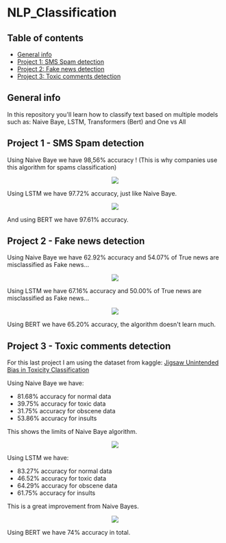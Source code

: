 # NLP_Classification

## Table of contents
* [General info](#general-info)
* [Project 1: SMS Spam detection](#project-1---sms-spam-detection)
* [Project 2: Fake news detection](#project-2---fake-news-detection)
* [Project 3: Toxic comments detection](#project-3---toxic-comments-detection)

## General info
In this repository you'll learn how to classify text based on multiple models such as: Naive Baye, LSTM, Transformers (Bert) and One vs All

## Project 1 - SMS Spam detection

Using Naive Baye we have 98,56% accuracy ! (This is why companies use this algorithm for spams classification)

<p align="center">
<img src="https://user-images.githubusercontent.com/65224852/150574725-1796aa22-348e-4763-a100-d422ef67cf52.PNG">
</p>

Using LSTM we have 97.72% accuracy, just like Naive Baye.

<p align="center">
<img src="https://user-images.githubusercontent.com/65224852/150574731-ba2c0042-1fa4-4871-bab5-4d27f59b7aa4.PNG">
</p>

And using BERT we have 97.61% accuracy.

## Project 2 - Fake news detection

Using Naive Baye we have 62.92% accuracy and 54.07% of True news are misclassified as Fake news...

<p align="center">
<img src="https://user-images.githubusercontent.com/65224852/150576073-f012070b-c34c-4218-aa96-3b16bc694863.PNG">
</p>

Using LSTM we have 67.16% accuracy and 50.00% of True news are misclassified as Fake news...

<p align="center">
<img src="https://user-images.githubusercontent.com/65224852/150576076-05b8f3a1-df53-4df3-a580-a584e8f9fe0d.PNG">
</p>

Using BERT we have 65.20% accuracy, the algorithm doesn't learn much.

## Project 3 - Toxic comments detection

For this last project I am using the dataset from kaggle: <a href='https://www.kaggle.com/c/jigsaw-unintended-bias-in-toxicity-classification'>Jigsaw Unintended Bias in Toxicity Classification</a>

Using Naive Baye we have:
* 81.68% accuracy for normal data
* 39.75% accuracy for toxic data
* 31.75% accuracy for obscene data
* 53.86% accuracy for insults

This shows the limits of Naive Baye algorithm.

<p align="center">
<img src="https://user-images.githubusercontent.com/65224852/189272269-2320e2f3-3233-4c78-8a07-81f332221380.png">
</p>

Using LSTM we have:
* 83.27% accuracy for normal data
* 46.52% accuracy for toxic data
* 64.29% accuracy for obscene data
* 61.75% accuracy for insults

This is a great improvement from Naive Bayes.

<p align="center">
<img src="https://user-images.githubusercontent.com/65224852/189272275-b5c4a050-fc06-4c1f-8a9e-45165cb64cbc.png">
</p>

Using BERT we have 74% accuracy in total.
